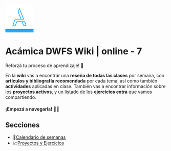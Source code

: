 <img src="/assets/acamica.jpg">

# Acámica DWFS Wiki | online - 7

Reforzá tu proceso de aprendizaje! 💪

En la **wiki** vas a encontrar una **reseña de todas las clases** por semana, con **artículos y bibliografía recomendada** por cada tema, así como también **actividades** aplicadas en clase. También vas a encontrar información sobre los **proyectos activos**, y un listado de los **ejercicios extra** que vamos compartiendo. 

<h4>¡Empezá a navegarla! 👨‍💻</h4>

## Secciones

* 📅[Calendario de semanas](semanas/calendario.md)
* 📈[Proyectos y Ejercicios](proyectos-y-ejercicios.md)
